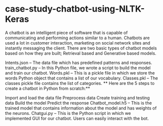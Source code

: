# case-study-chatbot-using-NLTK-Keras
A chatbot is an intelligent piece of software that is capable of communicating and performing actions similar to a human. Chatbots are used a lot in customer interaction, marketing on social network sites and instantly messaging the client. There are two basic types of chatbot models based on how they are built; Retrieval based and Generative based models.

Intents.json – The data file which has predefined patterns and responses.
train_chatbot.py – In this Python file, we wrote a script to build the model and train our chatbot.
Words.pkl – This is a pickle file in which we store the words Python object that contains a list of our vocabulary.
Classes.pkl – The classes pickle file contains the list of categories.
**
Here are the 5 steps to create a chatbot in Python from scratch:**

Import and load the data file
Preprocess data
Create training and testing data
Build the model
Predict the response
Chatbot_model.h5 – This is the trained model that contains information about the model and has weights of the neurons.
Chatgui.py – This is the Python script in which we implemented GUI for our chatbot. Users can easily interact with the bot.
